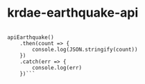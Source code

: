 # krdae-earthquake-api
```const apiEarthquake = require('./earthquake')

apiEarthquake()
    .then(count => {
        console.log(JSON.stringify(count))
    })
    .catch(err => {
        console.log(err)
    })```
